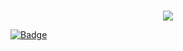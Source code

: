 ###
<div id="header" align="center">
<img src="https://media.giphy.com/media/qgQUggAC3Pfv687qPC/giphy.gif"></img>
</div>

[![Badge](https://widget.realdeveloper.pro/api/badge?title=Languages&badges=JavaScript,React,Redux)](https://github.com/rmanzman)

<!--
**rmanzman/rmanzman** is a ✨ _special_ ✨ repository because its `README.md` (this file) appears on your GitHub profile.

Here are some ideas to get you started:

- 🔭 I’m currently working on ...
- 🌱 I’m currently learning ...
- 👯 I’m looking to collaborate on ...
- 🤔 I’m looking for help with ...
- 💬 Ask me about ...
- 📫 How to reach me: ...
- 😄 Pronouns: ...
- ⚡ Fun fact: ...
-->
